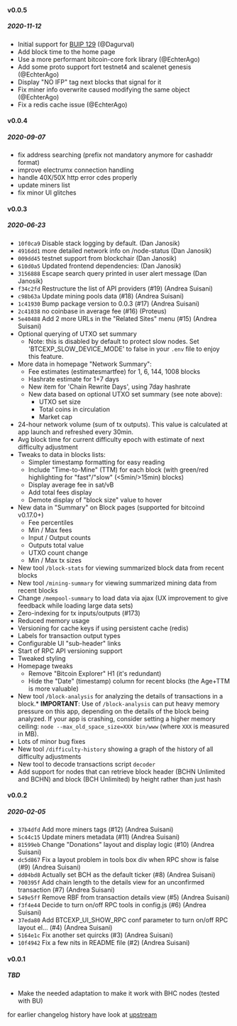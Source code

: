 #### v0.0.5
##### 2020-11-12

- Initial support for [BUIP 129](https://gitlab.com/bitcoinunlimited/BUIP/-/blob/master/129.md) (@Dagurval)
- Add block time to the home page
- Use a more performant  bitcoin-core fork library (@EchterAgo)
- Add some proto support fort testnet4 and scalenet genesis (@EchterAgo)
- Display "NO IFP" tag next blocks that signal for it
- Fix miner info overwrite caused modifying the same object (@EchterAgo)
- Fix a redis cache issue (@EchterAgo)

#### v0.0.4
##### 2020-09-07

- fix address searching (prefix not mandatory anymore for cashaddr format)
- improve electrumx connection handling
- handle 40X/50X http error cdes properly
- update miners list
- fix minor UI glitches

#### v0.0.3
##### 2020-06-23

- `10f0ca9` Disable stack logging by default. (Dan Janosik)
- `4916dd1` more detailed network info on /node-status (Dan Janosik)
- `009dd45` testnet support from blockchair (Dan Janosik)
- `610d0a5` Updated frontend dependencies: (Dan Janosik)
- `3156888` Escape search query printed in user alert message (Dan Janosik)
- `f34c2fd` Restructure the list of API providers  (#19) (Andrea Suisani)
- `c98b63a` Update mining pools data (#18) (Andrea Suisani)
- `1c41930` Bump package version to 0.0.3 (#17) (Andrea Suisani)
- `2c41038` no coinbase in average fee (#16) (Proteus)
- `5e40488` Add 2 more URLs in the "Related Sites" menu (#15) (Andrea Suisani)
- Optional querying of UTXO set summary
    * Note: this is disabled by default to protect slow nodes. Set 'BTCEXP_SLOW_DEVICE_MODE' to false in your `.env` file to enjoy this feature.
- More data in homepage "Network Summary":
    * Fee estimates (estimatesmartfee) for 1, 6, 144, 1008 blocks
    * Hashrate estimate for 1+7 days
    * New item for 'Chain Rewrite Days', using 7day hashrate
    * New data based on optional UTXO set summary (see note above):
        * UTXO set size
        * Total coins in circulation
        * Market cap
- 24-hour network volume (sum of tx outputs). This value is calculated at app launch and refreshed every 30min.
- Avg block time for current difficulty epoch with estimate of next difficulty adjustment
- Tweaks to data in blocks lists:
    * Simpler timestamp formatting for easy reading
    * Include "Time-to-Mine" (TTM) for each block (with green/red highlighting for "fast"/"slow" (<5min/>15min) blocks)
    * Display average fee in sat/vB
    * Add total fees display
    * Demote display of "block size" value to hover
- New data in "Summary" on Block pages (supported for bitcoind v0.17.0+)
    * Fee percentiles
    * Min / Max fees
    * Input / Output counts
    * Outputs total value
    * UTXO count change
    * Min / Max tx sizes
- New tool `/block-stats` for viewing summarized block data from recent blocks
- New tool `/mining-summary` for viewing summarized mining data from recent blocks
- Change `/mempool-summary` to load data via ajax (UX improvement to give feedback while loading large data sets)
- Zero-indexing for tx inputs/outputs (#173)
- Reduced memory usage
- Versioning for cache keys if using persistent cache (redis)
- Labels for transaction output types
- Configurable UI "sub-header" links
- Start of RPC API versioning support
- Tweaked styling
- Homepage tweaks
    * Remove "Bitcoin Explorer" H1 (it's redundant)
    * Hide the "Date" (timestamp) column for recent blocks (the Age+TTM is more valuable)
- New tool `/block-analysis` for analyzing the details of transactions in a block.* **IMPORTANT**: Use of `/block-analysis` can put heavy memory pressure on this app, depending on the details of the block being analyzed. If your app is crashing, consider setting a higher memory ceiling: `node --max_old_space_size=XXX bin/www` (where `XXX` is measured in MB).
- Lots of minor bug fixes
- New tool `/difficulty-history` showing a graph of the history of all difficulty adjustments
- New tool to decode transactions script `decoder`
- Add support for nodes that can retrieve block header (BCHN Unlimited and BCHN) and block (BCH Unlimited) by height rather than just hash

#### v0.0.2
##### 2020-02-05

- `37b4dfd` Add more miners tags (#12) (Andrea Suisani)
- `5c44c15` Update miners metadata (#11) (Andrea Suisani)
- `81599eb` Change "Donations" layout and display logic (#10) (Andrea Suisani)
- `dc5d867` Fix a layout problem in tools box div when RPC show is false (#9) (Andrea Suisani)
- `dd04bd8` Actually set BCH as the default ticker (#8) (Andrea Suisani)
- `700395f` Add chain length to the details view for an unconfirmed transaction (#7) (Andrea Suisani)
- `549e5ff` Remove RBF from transaction details view (#5) (Andrea Suisani)
- `f3f4e44` Decide to turn on/off RPC tools in config.js (#6) (Andrea Suisani)
- `37eda80` Add BTCEXP_UI_SHOW_RPC conf parameter to turn on/off RPC layout el… (#4) (Andrea Suisani)
- `5164e1c` Fix another set quircks (#3) (Andrea Suisani)
- `10f4942` Fix a few nits in README file (#2) (Andrea Suisani)

#### v0.0.1
##### TBD

* Make the needed adaptation to make it work with BHC nodes (tested with BU)

for earlier changelog history have look at [upstream](github.com/janoside/btc-rpc-explorer)
